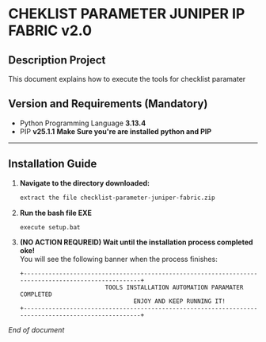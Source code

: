 # CHEKLIST PARAMETER JUNIPER IP FABRIC v2.0

## Description Project
This document explains how to execute the tools for checklist paramater

## Version and Requirements (Mandatory)
- Python Programming Language **3.13.4**
- PIP **v25.1.1**
**Make Sure you're are installed python and PIP**

---

## Installation Guide
1. **Navigate to the directory downloaded:**
    ```bash
    extract the file checklist-parameter-juniper-fabric.zip
    ```

2. **Run the bash file EXE**  
    ```bash
    execute setup.bat
    ```

3. **(NO ACTION REQUREID) Wait until the installation process completed oke!**  
   You will see the following banner when the process finishes:
    ```
    +----------------------------------------------------------------------------------------------------+
                            TOOLS INSTALLATION AUTOMATION PARAMATER COMPLETED 
                                    ENJOY AND KEEP RUNNING IT!
    +----------------------------------------------------------------------------------------------------+
    ``` 
_End of document_